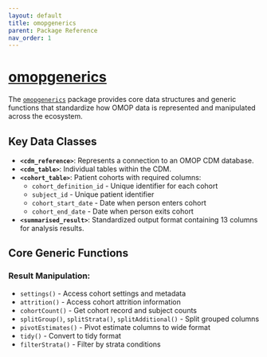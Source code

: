 ```yaml
---
layout: default
title: omopgenerics
parent: Package Reference
nav_order: 1
---
```


# [omopgenerics](https://darwin-eu.github.io/omopgenerics/)

The [`omopgenerics`](https://darwin-eu.github.io/omopgenerics/) package provides core data structures and generic functions that standardize how OMOP data is represented and manipulated across the ecosystem.

## Key Data Classes

- **`<cdm_reference>`**: Represents a connection to an OMOP CDM database.
- **`<cdm_table>`**: Individual tables within the CDM.
- **`<cohort_table>`**: Patient cohorts with required columns:
  - `cohort_definition_id` - Unique identifier for each cohort
  - `subject_id` - Unique patient identifier
  - `cohort_start_date` - Date when person enters cohort
  - `cohort_end_date` - Date when person exits cohort
- **`<summarised_result>`**: Standardized output format containing 13 columns for analysis results.

## Core Generic Functions

### Result Manipulation:

- `settings()` - Access cohort settings and metadata
- `attrition()` - Access cohort attrition information
- `cohortCount()` - Get cohort record and subject counts
- `splitGroup()`, `splitStrata()`, `splitAdditional()` - Split grouped columns
- `pivotEstimates()` - Pivot estimate columns to wide format
- `tidy()` - Convert to tidy format
- `filterStrata()` - Filter by strata conditions
